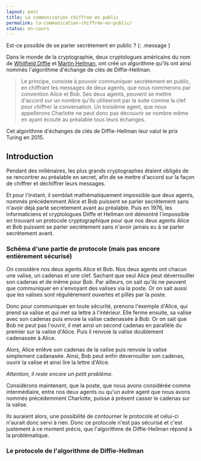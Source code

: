 ```yaml
---
layout: post
title: La communication chiffrée en public
permalink: la-communication-chiffrée-en-public/
status: en-cours
---
```


Est-ce possible de se parler secrètement en public ?
{: .message }

Dans le monde de la cryptographie, deux cryptologues américains du nom de [Whitfield Diffie](https://fr.wikipedia.org/wiki/Whitfield_Diffie) et [Martin Hellman](https://fr.wikipedia.org/wiki/Martin_Hellman), ont créé un algorithme qu'ils ont ainsi nommés l'algorithme d'échange de clés de Diffie-Hellman.

> Le principe, consiste à pouvoir communiquer secrètement en public, en chiffrant les messages de deux agents, que nous nommerons par convention Alice et Bob. Ses deux agents, peuvent se mettre d'accord sur un nombre qu'ils utiliseront par la suite comme la clef pour chiffrer la conversation. Un troisième agent, que nous appellerons Charlotte ne peut donc pas découvrir se nombre même en ayant écouté au préalable tous leurs échanges.

Cet algorithme d'échanges de clés de Diffie-Hellman leur valut le prix Turing en 2015.

## Introduction

Pendant des millénaires, les plus grands cryptographes étaient obligés de se rencontrer au préalable en secret, afin de se mettre d'accord sur la façon de chiffrer et déchiffrer leurs messages. 

Et pour l'instant, il semblait mathématiquement impossible que deux agents, nommés précédemment Alice et Bob puissent se parler secrètement sans n'avoir déjà parlé secrètement avant au préalable. Puis en 1976, les informaticiens et cryptologues Diiffe et Hellman ont démontré l'impossible en trouvant un protocole cryptographique pour que nos deux agents Alice et Bob puissent se parler secrètement sans n'avoir jamais eu à se parler secrètement avant.

### Schéma d'une partie de protocole (mais pas encore entièrement sécurisé)

On considère nos deux agents Alice et Bob. Nos deux agents ont chacun une valise, un cadenas et une clef. Sachant que seul Alice peut déverrouiller son cadenas et de même pour Bob. Par ailleurs, on sait qu'ils ne peuvent que communiquer en s'envoyant des valises via la poste. Or on sait aussi que les valises sont régulièrement ouvertes et pillés par la poste.

Donc pour communiquer en toute sécurité, prenons l'exemple d'Alice, qui prend sa valise et qui met sa lettre à l'intérieur. Elle ferme ensuite, sa valise avec son cadenas puis envoie la valise cadenassée à Bob. Or on sait que Bob ne peut pas l'ouvrir, il met ainsi un second cadenas en parallèle du premier sur la valise d'Alice. Puis il renvoie la valise doublement cadenassée à Alice.

Alors, Alice enlève son cadenas de la valise puis renvoie la valise simplement cadanasée. Ainsi, Bob peut enfin déverrouiller son cadenas, ouvrir la valise et ainsi lire la lettre d'Alice.

*Attention, il reste encore un petit problème.*

Considérons maintenant, que la poste, que nous avons considérée comme intermédiaire, entre nos deux agents ou qu'un autre agent que nous avons nommés précédemment Charlotte, puisse à présent casser le cadenas sur la valise.

Ils auraient alors, une possibilité de contourner le protocole et celui-ci n'aurait donc servi à rien. Donc ce protocole n'est pas sécurisé et c'est justement à ce moment précis, que l'algorithme de Diffie-Hellman répond à la problématique.

### Le protocole de l'algorithme de Diffie-Hellman
